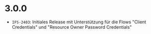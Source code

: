 # 3.0.0

- `IFS-2403`: Initiales Release mit Unterstützung für die Flows "Client Credentials" und "Resource Owner Password Credentials"
